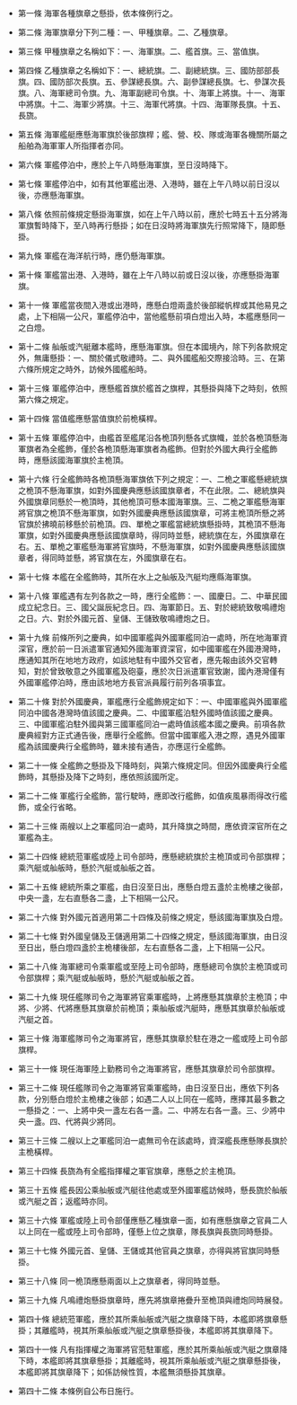 * 第一條 海軍各種旗章之懸掛，依本條例行之。

* 第二條 海軍旗章分下列二種：一、甲種旗章。二、乙種旗章。

* 第三條 甲種旗章之名稱如下：一、海軍旗。二、艦首旗。三、當值旗。

* 第四條 乙種旗章之名稱如下：一、總統旗。二、副總統旗。三、國防部部長旗。四、國防部次長旗。五、參謀總長旗。六、副參謀總長旗。七、參謀次長旗。八、海軍總司令旗。九、海軍副總司令旗。十、海軍上將旗。十一、海軍中將旗。十二、海軍少將旗。十三、海軍代將旗。十四、海軍隊長旗。十五、長旒。

* 第五條 海軍艦艇應懸海軍旗於後部旗桿；艦、營、校、隊或海軍各機關所屬之船舶為海軍軍人所指揮者亦同。

* 第六條 軍艦停泊中，應於上午八時懸海軍旗，至日沒時降下。

* 第七條 軍艦停泊中，如有其他軍艦出港、入港時，雖在上午八時以前日沒以後，亦應懸海軍旗。

* 第八條 依照前條規定懸掛海軍旗，如在上午八時以前，應於七時五十五分將海軍旗暫時降下，至八時再行懸掛；如在日沒時將海軍旗先行照常降下，隨即懸掛。

* 第九條 軍艦在海洋航行時，應仍懸海軍旗。

* 第十條 軍艦當出港、入港時，雖在上午八時以前或日沒以後，亦應懸掛海軍旗。

* 第十一條 軍艦當夜間入港或出港時，應懸白燈兩盞於後部縱帆桿或其他易見之處，上下相隔一公尺，軍艦停泊中，當他艦懸前項白燈出入時，本艦應懸同一之白燈。

* 第十二條 舢舨或汽艇離本艦時，應懸海軍旗。但在本國境內，除下列各款規定外，無庸懸掛：一、關於儀式敬禮時。二、與外國艦船交際接洽時。三、在第六條所規定之時外，訪候外國艦船時。

* 第十三條 軍艦停泊中，應懸艦首旗於艦首之旗桿，其懸掛與降下之時刻，依照第六條之規定。

* 第十四條 當值艦應懸當值旗於前桅橫桿。

* 第十五條 軍艦停泊中，由艦首至艦尾沿各桅頂列懸各式旗幟，並於各桅頂懸海軍旗者為全艦飾，僅於各桅頂懸海軍旗者為艦飾。但對於外國大典行全艦飾時，應懸該國海軍旗於主桅頂。

* 第十六條 行全艦飾時各桅頂懸海軍旗依下列之規定：一、二桅之軍艦懸總統旗之桅頂不懸海軍旗，如對外國慶典應懸該國旗章者，不在此限。二、總統旗與外國旗章同懸於一桅頂時，其他桅頂可懸本國海軍旗。三、二桅之軍艦懸海軍將官旗之桅頂不懸海軍旗，如對外國慶典應懸該國旗章，可將主桅頂所懸之將官旗於拂曉前移懸於前桅頂。四、單桅之軍艦當總統旗懸掛時，其桅頂不懸海軍旗，如對外國慶典應懸該國旗章時，得同時並懸，總統旗在左，外國旗章在右。五、單桅之軍艦懸海軍將官旗時，不懸海軍旗，如對外國慶典應懸該國旗章者，得同時並懸，將官旗在左，外國旗章在右。

* 第十七條 本艦在全艦飾時，其所在水上之舢舨及汽艇均應縣海軍旗。

* 第十八條 軍艦遇有左列各款之一時，應行全艦飾：一、國慶日。二、中華民國成立紀念日。三、國父誕辰紀念日。四、海軍節日。五、對於總統致敬鳴禮炮之日。六、對於外國元首、皇儲、王儲致敬鳴禮炮之日。

* 第十九條 前條所列之慶典，如中國軍艦與外國軍艦同泊一處時，所在地海軍資深官，應於前一日派遣軍官通知外國海軍資深官，如中國軍艦在外國港灣時，應通知其所在地地方政府，如該地駐有中國外交官者，應先報由該外交官轉知，對於曾致敬意之外國軍艦及砲臺，應於次日派遣軍官致謝，國內港灣僅有外國軍艦停泊時，應由該地地方長官派員履行前列各項事宜。

* 第二十條 對於外國慶典，軍艦應行全艦飾規定如下：一、中國軍艦與外國軍艦同泊中國各港灣時值該國之慶典。二、中國軍艦泊駐外國時值該國之慶典。三、中國軍艦泊駐外國與第三國軍艦同泊一處時值該艦本國之慶典。前項各款慶典經對方正式通告後，應舉行全艦飾。但當中國軍艦入港之際，遇見外國軍艦為該國慶典行全艦飾時，雖未接有通告，亦應逕行全艦飾。

* 第二十一條 全艦飾之懸掛及下降時刻，與第六條規定同。但因外國慶典行全艦飾時，其懸掛及降下之時刻，應依照該國所定。

* 第二十二條 軍艦行全艦飾，當行駛時，應即改行艦飾，如值疾風暴雨得改行艦飾，或全行省略。

* 第二十三條 兩艘以上之軍艦同泊一處時，其升降旗之時間，應依資深官所在之軍艦為主。

* 第二十四條 總統蒞軍艦或陸上司令部時，應懸總統旗於主桅頂或司令部旗桿；乘汽艇或舢舨時，懸於汽艇或舢舨之首。

* 第二十五條 總統所乘之軍艦，由日沒至日出，應懸白燈五盞於主桅樓之後部，中央一盞，左右直懸各二盞，上下相隔一公尺。

* 第二十六條 對外國元首適用第二十四條及前條之規定，懸該國海軍旗及白燈。

* 第二十七條 對外國皇儲及王儲適用第二十四條之規定，懸該國海軍旗，由日沒至日出，懸白燈四盞於主桅樓後部，左右直懸各二盞，上下相隔一公尺。

* 第二十八條 海軍總司令乘軍艦或至陸上司令部時，應懸總司令旗於主桅頂或司令部旗桿；乘汽艇或舢舨時，懸於汽艇或舢舨之首。

* 第二十九條 現任艦隊司令之海軍將官乘軍艦時，上將應懸其旗章於主桅頂；中將、少將、代將應懸其旗章於前桅頂；乘舢舨或汽艇時，應懸其旗章於舢舨或汽艇之首。

* 第三十條 海軍艦隊司令之海軍將官，應懸其旗章於駐在港之一艦或陸上司令部旗桿。

* 第三十一條 現任海軍陸上勤務司令之海軍將官，應懸其旗章於司令部旗桿。

* 第三十二條 現任艦隊司令之海軍將官乘軍艦時，由日沒至日出，應依下列各款，分別懸白燈於主桅樓之後部；如遇二人以上同在一艦時，應擇其最多數之一懸掛之：一、上將中央一盞左右各一盞。二、中將左右各一盞。三、少將中央一盞。四、代將與少將同。

* 第三十三條 二艘以上之軍艦同泊一處無司令在該處時，資深艦長應懸隊長旗於主桅橫桿。

* 第三十四條 長旒為有全艦指揮權之軍官旗章，應懸之於主桅頂。

* 第三十五條 艦長因公乘舢舨或汽艇往他處或至外國軍艦訪候時，懸長旒於舢舨或汽艇之首；返艦時亦同。

* 第三十六條 軍艦或陸上司令部僅應懸乙種旗章一面，如有應懸旗章之官員二人以上同在一艦或陸上司令部時，僅懸上位之旗章，隊長旗與長旒同時懸掛。

* 第三十七條 外國元首、皇儲、王儲或其他官員之旗章，亦得與將官旗同時懸掛。

* 第三十八條 同一桅頂應懸兩面以上之旗章者，得同時並懸。

* 第三十九條 凡鳴禮炮懸掛旗章時，應先將旗章捲疊升至桅頂與禮炮同時展發。

* 第四十條 總統蒞軍艦，應於其所乘舢舨或汽艇之旗章降下時，本艦即將旗章懸掛；其離艦時，視其所乘舢舨或汽艇之旗章懸掛後，本艦即將其旗章降下。

* 第四十一條 凡有指揮權之海軍將官蒞駐軍艦，應於其所乘舢舨或汽艇之旗章降下時，本艦即將其旗章懸掛；其離艦時，視其所乘舢舨或汽艇之旗章懸掛後，本艦即將其旗章降下；如係訪候性質，本艦無須懸掛其旗章。

* 第四十二條 本條例自公布日施行。

